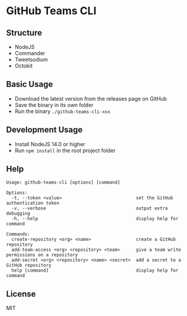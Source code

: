 # GitHub Teams CLI



## Structure
- NodeJS
- Commander
- Tweetsodium
- Octokit

## Basic Usage
- Download the latest version from the releases page on GitHub
- Save the binary in its own folder
- Run the binary `./github-teams-cli-xxx`

## Development Usage
- Install NodeJS 14.0 or higher
- Run `npm install` in the root project folder

## Help
```
Usage: github-teams-cli [options] [command]

Options:
  -t, --token <value>                            set the GitHub authentication token
  -v, --verbose                                  output extra debugging
  -h, --help                                     display help for command

Commands:
  create-repository <org> <name>                 create a GitHub repository
  add-team-access <org> <repository> <team>      give a team write permissions on a repository
  add-secret <org> <repository> <name> <secret>  add a secret to a GitHub repository
  help [command]                                 display help for command
```

## License

MIT
